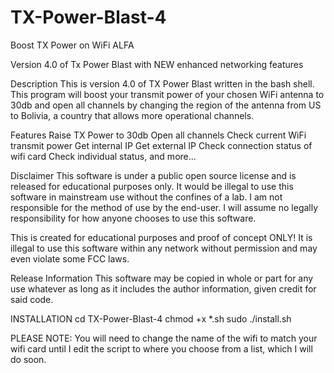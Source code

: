 # TX-Power-Blast-4
Boost TX Power on WiFi ALFA

Version 4.0 of Tx Power Blast with NEW enhanced networking features

Description
This is version 4.0 of TX Power Blast written in the bash shell. This program will boost your transmit power of your chosen WiFi antenna to 30db and open all channels by changing the region of the antenna from US to Bolivia, a country that allows more operational channels.

Features
Raise TX Power to 30db Open all channels Check current WiFi transmit power Get internal IP Get external IP Check connection status of wifi card Check individual status, and more...

Disclaimer
This software is under a public open source license and is released for educational purposes only. It would be illegal to use this software in mainstream use without the confines of a lab. I am not responsible for the method of use by the end-user. I will assume no legally responsibility for how anyone chooses to use this software.

This is created for educational purposes and proof of concept ONLY! It is illegal to use this software within any network without permission and may even violate some FCC laws.

Release Information
This software may be copied in whole or part for any use whatever as long as it includes the author information, given credit for said code.

INSTALLATION
cd TX-Power-Blast-4
chmod +x *.sh
sudo ./install.sh

PLEASE NOTE: You will need to change the name of the wifi to match your wifi card until I edit the script to where you choose from a list, which I will do soon.

